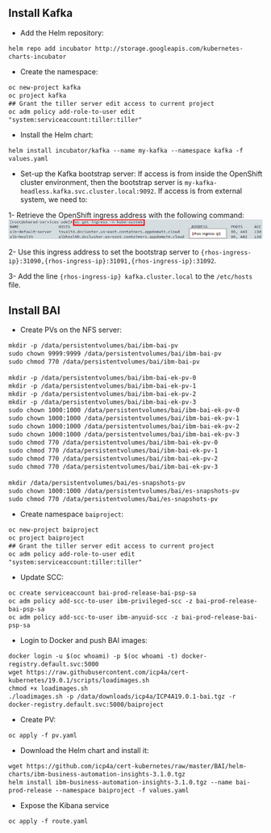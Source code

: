 
## Install Kafka

- Add the Helm repository:
```
helm repo add incubator http://storage.googleapis.com/kubernetes-charts-incubator
```

- Create the namespace:
```
oc new-project kafka
oc project kafka
## Grant the tiller server edit access to current project
oc adm policy add-role-to-user edit "system:serviceaccount:tiller:tiller"
```

- Install the Helm chart:
```
helm install incubator/kafka --name my-kafka --namespace kafka -f values.yaml
```

- Set-up the Kafka bootstrap server: If access is from inside the OpenShift cluster environment, then the bootstrap server is `my-kafka-headless.kafka.svc.cluster.local:9092`. If access is from external system, we need to:

1- Retrieve the OpenShift ingress address with the following command:
![Kafka ingress](images/rhos-kafka1.png)

2- Use this ingress address to set the bootstrap server to `{rhos-ingress-ip}:31090,{rhos-ingress-ip}:31091,{rhos-ingress-ip}:31092`.

3- Add the line `{rhos-ingress-ip} kafka.cluster.local` to the `/etc/hosts` file.

## Install BAI

- Create PVs on the NFS server:
```
mkdir -p /data/persistentvolumes/bai/ibm-bai-pv
sudo chown 9999:9999 /data/persistentvolumes/bai/ibm-bai-pv
sudo chmod 770 /data/persistentvolumes/bai/ibm-bai-pv

mkdir -p /data/persistentvolumes/bai/ibm-bai-ek-pv-0
mkdir -p /data/persistentvolumes/bai/ibm-bai-ek-pv-1
mkdir -p /data/persistentvolumes/bai/ibm-bai-ek-pv-2
mkdir -p /data/persistentvolumes/bai/ibm-bai-ek-pv-3
sudo chown 1000:1000 /data/persistentvolumes/bai/ibm-bai-ek-pv-0
sudo chown 1000:1000 /data/persistentvolumes/bai/ibm-bai-ek-pv-1
sudo chown 1000:1000 /data/persistentvolumes/bai/ibm-bai-ek-pv-2
sudo chown 1000:1000 /data/persistentvolumes/bai/ibm-bai-ek-pv-3
sudo chmod 770 /data/persistentvolumes/bai/ibm-bai-ek-pv-0
sudo chmod 770 /data/persistentvolumes/bai/ibm-bai-ek-pv-1
sudo chmod 770 /data/persistentvolumes/bai/ibm-bai-ek-pv-2
sudo chmod 770 /data/persistentvolumes/bai/ibm-bai-ek-pv-3

mkdir /data/persistentvolumes/bai/es-snapshots-pv
sudo chown 1000:1000 /data/persistentvolumes/bai/es-snapshots-pv
sudo chmod 770 /data/persistentvolumes/bai/es-snapshots-pv
```

- Create namespace `baiproject`:
```
oc new-project baiproject
oc project baiproject
## Grant the tiller server edit access to current project
oc adm policy add-role-to-user edit "system:serviceaccount:tiller:tiller"
```

- Update SCC:
```
oc create serviceaccount bai-prod-release-bai-psp-sa
oc adm policy add-scc-to-user ibm-privileged-scc -z bai-prod-release-bai-psp-sa
oc adm policy add-scc-to-user ibm-anyuid-scc -z bai-prod-release-bai-psp-sa
```

- Login to Docker and push BAI images:
```
docker login -u $(oc whoami) -p $(oc whoami -t) docker-registry.default.svc:5000
wget https://raw.githubusercontent.com/icp4a/cert-kubernetes/19.0.1/scripts/loadimages.sh
chmod +x loadimages.sh
./loadimages.sh -p /data/downloads/icp4a/ICP4A19.0.1-bai.tgz -r docker-registry.default.svc:5000/baiproject
```

- Create PV:
```	 
oc apply -f pv.yaml
```

- Download the Helm chart and install it:
```
wget https://github.com/icp4a/cert-kubernetes/raw/master/BAI/helm-charts/ibm-business-automation-insights-3.1.0.tgz
helm install ibm-business-automation-insights-3.1.0.tgz --name bai-prod-release --namespace baiproject -f values.yaml
```

- Expose the Kibana service
```
oc apply -f route.yaml
```
